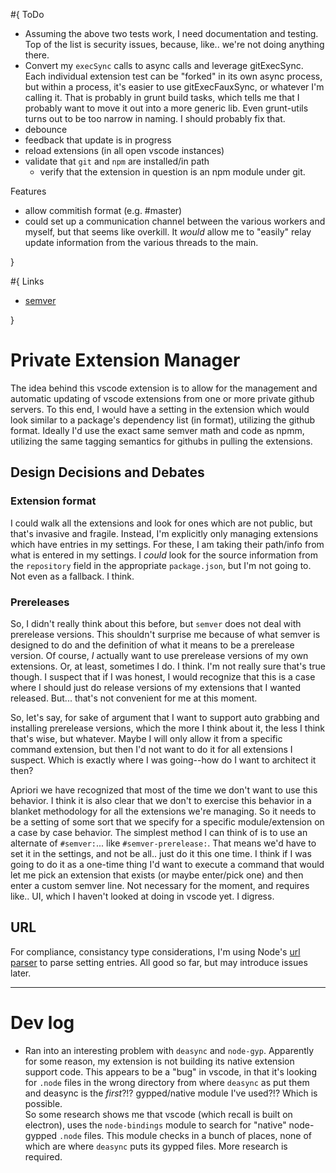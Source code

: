 
#{ ToDo

- Assuming the above two tests work, I need documentation and testing.  Top of the list is security issues, because, like.. we're not doing anything there.
- Convert my `execSync` calls to async calls and leverage gitExecSync.  Each individual extension test can be "forked" in its own async process, but within a process, it's easier to use gitExecFauxSync, or whatever I'm calling it.  That is probably in grunt build tasks, which tells me that I probably want to move it out into a more generic lib.  Even grunt-utils turns out to be too narrow in naming.  I should probably fix that.
- debounce
- feedback that update is in progress
- reload extensions (in all open vscode instances)
- validate that `git` and `npm` are installed/in path
  - verify that the extension in question is an npm module under git.

Features

- allow commitish format (e.g. #master)
- could set up a communication channel between the various workers and myself, but that seems like overkill.  It *would* allow me to "easily" relay update information from the various threads to the main.

}

#{ Links

- [semver](https://www.npmjs.com/package/semver)

}

# Private Extension Manager

The idea behind this vscode extension is to allow for the management and automatic updating of vscode extensions from one or more private github servers.  To this end, I would have a setting in the extension which would look similar to a package's dependency list (in format), utilizing the github format.  Ideally I'd use the exact same semver math and code as npmm, utilizing the same tagging semantics for githubs in pulling the extensions.


## Design Decisions and Debates

### Extension format

I could walk all the extensions and look for ones which are not public, but that's invasive and fragile.  Instead, I'm explicitly only managing extensions which have entries in my settings.  For these, I am taking their path/info from what is entered in my settings.  I *could* look for the source information from the `repository` field in the appropriate `package.json`, but I'm not going to.  Not even as a fallback.  I think.

### Prereleases

So, I didn't really think about this before, but `semver` does not deal with prerelease versions.  This shouldn't surprise me because of what semver is designed to do and the definition of what it means to be a prerelease version.  Of course, *I* actually want to use prerelease versions of my own extensions.  Or, at least, sometimes I do.  I think.  I'm not really sure that's true though.  I suspect that if I was honest, I would recognize that this is a case where I should just do release versions of my extensions that I wanted released.  But... that's not convenient for me at this moment.

So, let's say, for sake of argument that I want to support auto grabbing and installing prerelease versions, which the more I think about it, the less I think that's wise, but whatever.  Maybe I will only allow it from a specific command extension, but then I'd not want to do it for all extensions I suspect.  Which is exactly where I was going--how do I want to architect it then?  

Apriori we have recognized that most of the time we don't want to use this behavior.  I think it is also clear that we don't to exercise this behavior in a blanket methodology for all the extensions we're managing.  So it needs to be a setting of some sort that we specify for a specific module/extension on a case by case behavior.  The simplest method I can think of is to use an alternate of `#semver:`... like `#semver-prerelease:`.  That means we'd have to set it in the settings, and not be all.. just do it this one time.  I think if I was going to do it as a one-time thing I'd want to execute a command that would let me pick an extension that exists (or maybe enter/pick one) and then enter a custom semver line.  Not necessary for the moment, and requires like.. UI, which I haven't looked at doing in vscode yet.  I digress.

## URL

For compliance, consistancy type considerations, I'm using Node's [url parser](https://nodejs.org/docs/latest-v8.x/api/url.html#url_class_url) to parse setting entries.  All good so far, but may introduce issues later.

-----

# Dev log

- Ran into an interesting problem with `deasync` and `node-gyp`.  Apparently for some reason, my extension is not building its native extension support code.  This appears to be a "bug" in vscode, in that it's looking for `.node` files in the wrong directory from where `deasync` as put them and deasync is the *first*?!? gypped/native module I've used?!?  Which is possible.  
  So some research shows me that vscode (which recall is built on electron), uses the `node-bindings` module to search for "native" node-gypped `.node` files.  This module checks in a bunch of places, none of which are where `deasync` puts its gypped files.  More research is required. 
